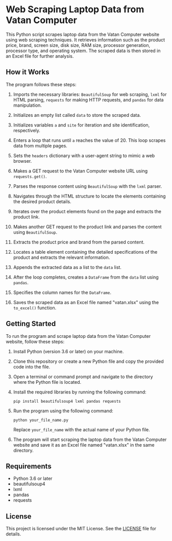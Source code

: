 # Web Scraping Laptop Data from Vatan Computer

This Python script scrapes laptop data from the Vatan Computer website using web scraping techniques. It retrieves information such as the product price, brand, screen size, disk size, RAM size, processor generation, processor type, and operating system. The scraped data is then stored in an Excel file for further analysis.

## How it Works

The program follows these steps:

1.  Imports the necessary libraries: `BeautifulSoup` for web scraping, `lxml` for HTML parsing, `requests` for making HTTP requests, and `pandas` for data manipulation.
    
2.  Initializes an empty list called `data` to store the scraped data.
    
3.  Initializes variables `a` and `site` for iteration and site identification, respectively.
    
4.  Enters a loop that runs until `a` reaches the value of 20. This loop scrapes data from multiple pages.
    
5.  Sets the `headers` dictionary with a user-agent string to mimic a web browser.
    
6.  Makes a GET request to the Vatan Computer website URL using `requests.get()`.
    
7.  Parses the response content using `BeautifulSoup` with the `lxml` parser.
    
8.  Navigates through the HTML structure to locate the elements containing the desired product details.
    
9.  Iterates over the product elements found on the page and extracts the product link.
    
10.  Makes another GET request to the product link and parses the content using `BeautifulSoup`.
    
11.  Extracts the product price and brand from the parsed content.
    
12.  Locates a table element containing the detailed specifications of the product and extracts the relevant information.
    
13.  Appends the extracted data as a list to the `data` list.
    
14.  After the loop completes, creates a `DataFrame` from the `data` list using `pandas`.
    
15.  Specifies the column names for the `DataFrame`.
    
16.  Saves the scraped data as an Excel file named "vatan.xlsx" using the `to_excel()` function.
    

## Getting Started

To run the program and scrape laptop data from the Vatan Computer website, follow these steps:

1.  Install Python (version 3.6 or later) on your machine.
    
2.  Clone this repository or create a new Python file and copy the provided code into the file.
    
3.  Open a terminal or command prompt and navigate to the directory where the Python file is located.
    
4.  Install the required libraries by running the following command:
    
   
    
    `pip install beautifulsoup4 lxml pandas requests` 
    
5.  Run the program using the following command:
    

    
    `python your_file_name.py` 
    
    Replace `your_file_name` with the actual name of your Python file.
    
6.  The program will start scraping the laptop data from the Vatan Computer website and save it as an Excel file named "vatan.xlsx" in the same directory.
    

## Requirements

-   Python 3.6 or later
-   beautifulsoup4
-   lxml
-   pandas
-   requests

## License

This project is licensed under the MIT License. See the [LICENSE](https://chat.openai.com/LICENSE) file for details.

